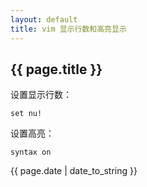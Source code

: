 ```yaml
---
layout: default
title: vim 显示行数和高亮显示
---
```

<h2>{{ page.title }}</h2>
设置显示行数：

```
set nu!
```

设置高亮：

```
syntax on
```
<p>{{ page.date | date_to_string }}</p>
